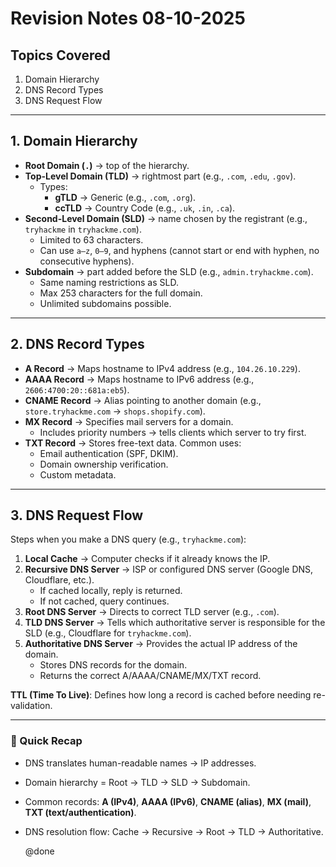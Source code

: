 # Revision Notes 08-10-2025

## Topics Covered
1. Domain Hierarchy  
2. DNS Record Types  
3. DNS Request Flow  

---

## 1. Domain Hierarchy

- **Root Domain (`.`)** → top of the hierarchy.  
- **Top-Level Domain (TLD)** → rightmost part (e.g., `.com`, `.edu`, `.gov`).  
  - Types:  
    - **gTLD** → Generic (e.g., `.com`, `.org`).  
    - **ccTLD** → Country Code (e.g., `.uk`, `.in`, `.ca`).  
- **Second-Level Domain (SLD)** → name chosen by the registrant (e.g., `tryhackme` in `tryhackme.com`).  
  - Limited to 63 characters.  
  - Can use `a–z`, `0–9`, and hyphens (cannot start or end with hyphen, no consecutive hyphens).  
- **Subdomain** → part added before the SLD (e.g., `admin.tryhackme.com`).  
  - Same naming restrictions as SLD.  
  - Max 253 characters for the full domain.  
  - Unlimited subdomains possible.

---

## 2. DNS Record Types

- **A Record** → Maps hostname to IPv4 address (e.g., `104.26.10.229`).  
- **AAAA Record** → Maps hostname to IPv6 address (e.g., `2606:4700:20::681a:eb5`).  
- **CNAME Record** → Alias pointing to another domain (e.g., `store.tryhackme.com` → `shops.shopify.com`).  
- **MX Record** → Specifies mail servers for a domain.  
  - Includes priority numbers → tells clients which server to try first.  
- **TXT Record** → Stores free-text data. Common uses:  
  - Email authentication (SPF, DKIM).  
  - Domain ownership verification.  
  - Custom metadata.  

---

## 3. DNS Request Flow

Steps when you make a DNS query (e.g., `tryhackme.com`):

1. **Local Cache** → Computer checks if it already knows the IP.  
2. **Recursive DNS Server** → ISP or configured DNS server (Google DNS, Cloudflare, etc.).  
   - If cached locally, reply is returned.  
   - If not cached, query continues.  
3. **Root DNS Server** → Directs to correct TLD server (e.g., `.com`).  
4. **TLD DNS Server** → Tells which authoritative server is responsible for the SLD (e.g., Cloudflare for `tryhackme.com`).  
5. **Authoritative DNS Server** → Provides the actual IP address of the domain.  
   - Stores DNS records for the domain.  
   - Returns the correct A/AAAA/CNAME/MX/TXT record.  

**TTL (Time To Live)**: Defines how long a record is cached before needing re-validation.  

---

### 🔹 Quick Recap
- DNS translates human-readable names → IP addresses.  
- Domain hierarchy = Root → TLD → SLD → Subdomain.  
- Common records: **A (IPv4)**, **AAAA (IPv6)**, **CNAME (alias)**, **MX (mail)**, **TXT (text/authentication)**.  
- DNS resolution flow: Cache → Recursive → Root → TLD → Authoritative.

  @done
